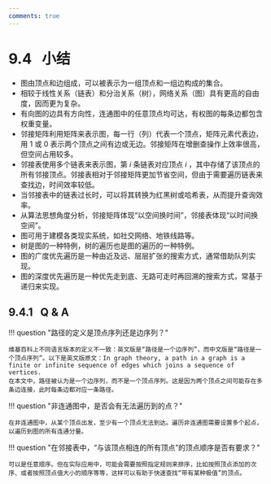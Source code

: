 ```yaml
---
comments: true
---
```


# 9.4 &nbsp; 小结

- 图由顶点和边组成，可以被表示为一组顶点和一组边构成的集合。
- 相较于线性关系（链表）和分治关系（树），网络关系（图）具有更高的自由度，因而更为复杂。
- 有向图的边具有方向性，连通图中的任意顶点均可达，有权图的每条边都包含权重变量。
- 邻接矩阵利用矩阵来表示图，每一行（列）代表一个顶点，矩阵元素代表边，用 $1$ 或 $0$ 表示两个顶点之间有边或无边。邻接矩阵在增删查操作上效率很高，但空间占用较多。
- 邻接表使用多个链表来表示图，第 $i$ 条链表对应顶点 $i$ ，其中存储了该顶点的所有邻接顶点。邻接表相对于邻接矩阵更加节省空间，但由于需要遍历链表来查找边，时间效率较低。
- 当邻接表中的链表过长时，可以将其转换为红黑树或哈希表，从而提升查询效率。
- 从算法思想角度分析，邻接矩阵体现“以空间换时间”，邻接表体现“以时间换空间”。
- 图可用于建模各类现实系统，如社交网络、地铁线路等。
- 树是图的一种特例，树的遍历也是图的遍历的一种特例。
- 图的广度优先遍历是一种由近及远、层层扩张的搜索方式，通常借助队列实现。
- 图的深度优先遍历是一种优先走到底、无路可走时再回溯的搜索方式，常基于递归来实现。

## 9.4.1 &nbsp; Q & A

!!! question "路径的定义是顶点序列还是边序列？"

    维基百科上不同语言版本的定义不一致：英文版是“路径是一个边序列”，而中文版是“路径是一个顶点序列”。以下是英文版原文：In graph theory, a path in a graph is a finite or infinite sequence of edges which joins a sequence of vertices.
    在本文中，路径被认为是一个边序列，而不是一个顶点序列。这是因为两个顶点之间可能存在多条边连接，此时每条边都对应一条路径。

!!! question "非连通图中，是否会有无法遍历到的点？"

    在非连通图中，从某个顶点出发，至少有一个顶点无法到达。遍历非连通图需要设置多个起点，以遍历到图的所有连通分量。

!!! question "在邻接表中，“与该顶点相连的所有顶点”的顶点顺序是否有要求？"

    可以是任意顺序。但在实际应用中，可能会需要按照指定规则来排序，比如按照顶点添加的次序、或者按照顶点值大小的顺序等等，这样可以有助于快速查找“带有某种极值”的顶点。
